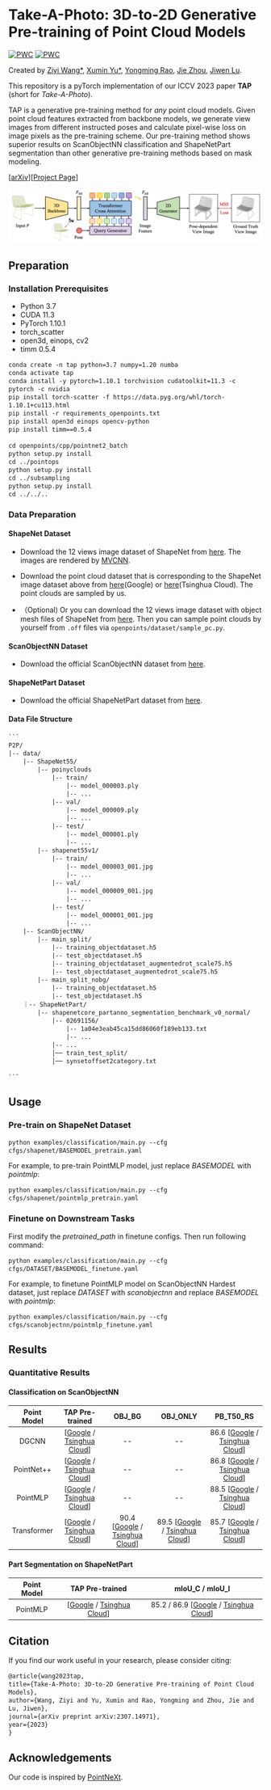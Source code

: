 # Take-A-Photo: 3D-to-2D Generative Pre-training of Point Cloud Models

[![PWC](https://img.shields.io/endpoint.svg?url=https://paperswithcode.com/badge/take-a-photo-3d-to-2d-generative-pre-training/3d-point-cloud-classification-on-scanobjectnn)](https://paperswithcode.com/sota/3d-point-cloud-classification-on-scanobjectnn?p=take-a-photo-3d-to-2d-generative-pre-training)
[![PWC](https://img.shields.io/endpoint.svg?url=https://paperswithcode.com/badge/take-a-photo-3d-to-2d-generative-pre-training/3d-part-segmentation-on-shapenet-part)](https://paperswithcode.com/sota/3d-part-segmentation-on-shapenet-part?p=take-a-photo-3d-to-2d-generative-pre-training)

Created by [Ziyi Wang*](https://wangzy22.github.io/), [Xumin Yu*](https://yuxumin.github.io/), [Yongming Rao](https://raoyongming.github.io/), [Jie Zhou](https://scholar.google.com/citations?user=6a79aPwAAAAJ&hl=en&authuser=1), [Jiwen Lu](https://scholar.google.com/citations?user=TN8uDQoAAAAJ&hl=zh-CN).


This repository is a pyTorch implementation of our ICCV 2023 paper **TAP** (short for *Take-A-Photo*).

TAP is a generative pre-training method for *any* point cloud models. Given point cloud features extracted from backbone models, we generate view images from different instructed poses and calculate pixel-wise loss on image pixels as the pre-training scheme. Our pre-training method shows superior results on ScanObjectNN classification and ShapeNetPart segmentation than other generative pre-training methods based on mask modeling.

[[arXiv](https://arxiv.org/abs/2307.14971)][[Project Page](https://tap.ivg-research.xyz)]

![intro](fig/tap.png)


## Preparation

### Installation Prerequisites

- Python 3.7
- CUDA 11.3
- PyTorch 1.10.1
- torch_scatter
- open3d, einops, cv2
- timm 0.5.4

```
conda create -n tap python=3.7 numpy=1.20 numba
conda activate tap
conda install -y pytorch=1.10.1 torchvision cudatoolkit=11.3 -c pytorch -c nvidia
pip install torch-scatter -f https://data.pyg.org/whl/torch-1.10.1+cu113.html
pip install -r requirements_openpoints.txt
pip install open3d einops opencv-python
pip install timm==0.5.4

cd openpoints/cpp/pointnet2_batch
python setup.py install
cd ../pointops
python setup.py install
cd ../subsampling
python setup.py install
cd ../../..
```

### Data Preparation

#### ShapeNet Dataset
- Download the 12 views image dataset of ShapeNet from [here](http://maxwell.cs.umass.edu/mvcnn-data/shapenet55v1.tar). The images are rendered by [MVCNN](https://github.com/suhangpro/mvcnn).

- Download the point cloud dataset that is corresponding to the ShapeNet image dataset above from [here](https://drive.google.com/file/d/1AFFHfAzpeNygphBgMP7uljwmBu8gPQT2/view?usp=share_link)(Google) or [here](https://cloud.tsinghua.edu.cn/f/610fb0228eca4035bd83/?dl=1)(Tsinghua Cloud). The point clouds are sampled by us. 

- （Optional) Or you can download the 12 views image dataset with object mesh files of ShapeNet from [here](http://maxwell.cs.umass.edu/mvcnn-data/shapenet55v1png.tar). Then you can sample point clouds by yourself from `.off` files via `openpoints/dataset/sample_pc.py`.

#### ScanObjectNN Dataset
- Download the official ScanObjectNN dataset from [here](http://103.24.77.34/scanobjectnn).

#### ShapeNetPart Dataset
- Download the official ShapeNetPart dataset from [here](https://shapenet.cs.stanford.edu/media/shapenetcore_partanno_segmentation_benchmark_v0_normal.zip).


#### Data File Structure
    ```
    P2P/
    |-- data/
        |-- ShapeNet55/
            |-- poinyclouds
                |-- train/
                    |-- model_000003.ply
                    |-- ...
                |-- val/
                    |-- model_000009.ply
                    |-- ...
                |-- test/
                    |-- model_000001.ply
                    |-- ...
            |-- shapenet55v1/
                |-- train/
                    |-- model_000003_001.jpg
                    |-- ...
                |-- val/
                    |-- model_000009_001.jpg
                    |-- ...
                |-- test/
                    |-- model_000001_001.jpg
                    |-- ...
        |-- ScanObjectNN/
            |-- main_split/
                |-- training_objectdataset.h5
                |-- test_objectdataset.h5
                |-- training_objectdataset_augmentedrot_scale75.h5
                |-- test_objectdataset_augmentedrot_scale75.h5
            |-- main_split_nobg/
                |-- training_objectdataset.h5
                |-- test_objectdataset.h5
        ｜-- ShapeNetPart/
            |-- shapenetcore_partanno_segmentation_benchmark_v0_normal/
                |-- 02691156/
                    |-- 1a04e3eab45ca15dd86060f189eb133.txt
                    |-- ...
                |-- ...
                │── train_test_split/
                │── synsetoffset2category.txt

    ```

## Usage

### Pre-train on ShapeNet Dataset

```
python examples/classification/main.py --cfg cfgs/shapenet/BASEMODEL_pretrain.yaml
```

For example, to pre-train PointMLP model, just replace *BASEMODEL* with *pointmlp*:

```
python examples/classification/main.py --cfg cfgs/shapenet/pointmlp_pretrain.yaml
```

### Finetune on Downstream Tasks

First modify the *pretrained_path* in finetune configs. Then run following command:

```
python examples/classification/main.py --cfg cfgs/DATASET/BASEMODEL_finetune.yaml
```

For example, to finetune PointMLP model on ScanObjectNN Hardest dataset, just replace *DATASET* with *scanobjectnn* and replace *BASEMODEL* with *pointmlp*:

```
python examples/classification/main.py --cfg cfgs/scanobjectnn/pointmlp_finetune.yaml
```

## Results

### Quantitative Results

#### Classification on ScanObjectNN

| Point Model | TAP Pre-trained | OBJ_BG | OBJ_ONLY | PB_T50_RS |
| :---------: | :-------------: | :----: | :------: | :-------: |
| DGCNN       | [[Google](https://drive.google.com/file/d/1y82pONiNdA0T9OwFMJvshOc104qenEz4/view?usp=sharing) / [Tsinghua Cloud](https://cloud.tsinghua.edu.cn/f/13da92866ff64db0b4bc/?dl=1)] | -- | -- | 86.6 [[Google](https://drive.google.com/file/d/1Y-S1Eg7kRuNKDf1wudLsThrKMWlEUOLF/view?usp=sharing) / [Tsinghua Cloud](https://cloud.tsinghua.edu.cn/f/5fa20c80d9c04cf482d2/?dl=1)] |     
| PointNet++  | [[Google](https://drive.google.com/file/d/1ZqkBNKk8wzzzBNx8hy8FXXZkjPHsflvw/view?usp=sharing) / [Tsinghua Cloud](https://cloud.tsinghua.edu.cn/f/ac4d24ea53394c0fae2e/?dl=1)] | -- | -- | 86.8 [[Google](https://drive.google.com/file/d/11k7MeeEKWVgjkV3foJC8XeHmSmEk1A6N/view?usp=sharing) / [Tsinghua Cloud](https://cloud.tsinghua.edu.cn/f/c6a271c790504189a723/?dl=1)] |
| PointMLP    | [[Google](https://drive.google.com/file/d/1ir-MrzeSBPFyJ-oy7lpVqNpPxvLdiTQu/view?usp=sharing) / [Tsinghua Cloud](https://cloud.tsinghua.edu.cn/f/29a4b2b621a240939ec0/?dl=1)] | -- | -- | 88.5 [[Google](https://drive.google.com/file/d/1Y6d4uRKhwYaOjuuYHkjOGXgNju5spH_Z/view?usp=sharing) / [Tsinghua Cloud](https://cloud.tsinghua.edu.cn/f/5c5eccb0ee0f4cc2b324/?dl=1)] |
| Transformer | [[Google](https://drive.google.com/file/d/1vfjiOwIqxDsgijSN0sV513ZP9JT-5KR8/view?usp=sharing) / [Tsinghua Cloud](https://cloud.tsinghua.edu.cn/f/baf369d8adef4056a9b2/?dl=1)] | 90.4 [[Google](https://drive.google.com/file/d/1TjF86xLYMmviDhCu9yw0N8tXhp6_iWJf/view?usp=sharing) / [Tsinghua Cloud](https://cloud.tsinghua.edu.cn/f/0cad6c787907405d8e0a/?dl=1)] | 89.5 [[Google](https://drive.google.com/file/d/1Y489_vtBOfq8SOutE0PI99yTH5jJhlfJ/view?usp=sharing) / [Tsinghua Cloud](https://cloud.tsinghua.edu.cn/f/a636efb6f6174dfda76a/?dl=1)]| 85.7 [[Google](https://drive.google.com/file/d/1ZV-LH--il-FnFadU_uTjtemmSS86gDi2/view?usp=sharing) / [Tsinghua Cloud](https://cloud.tsinghua.edu.cn/f/fa5ae69b4f6741608804/?dl=1)] |

#### Part Segmentation on ShapeNetPart
| Point Model | TAP Pre-trained | mIoU_C / mIoU_I |
| :---------: | :-------------: | :-------------: |
| PointMLP    | [[Google](https://drive.google.com/file/d/1pK1c5h59b4_lPYP67fPIuwRxzaQ2CvMW/view?usp=sharing) / [Tsinghua Cloud](https://cloud.tsinghua.edu.cn/f/f77e1bf353f9495298eb/?dl=1)] | 85.2 / 86.9 [[Google](https://drive.google.com/file/d/18e5NACgNzwCu44pcg8VguDld0BgpwlIN/view?usp=sharing) / [Tsinghua Cloud](https://cloud.tsinghua.edu.cn/f/653d296b772b4bd9a0f9/?dl=1)] |


## Citation

If you find our work useful in your research, please consider citing:

```
@article{wang2023tap,
title={Take-A-Photo: 3D-to-2D Generative Pre-training of Point Cloud Models},
author={Wang, Ziyi and Yu, Xumin and Rao, Yongming and Zhou, Jie and Lu, Jiwen},
journal={arXiv preprint arXiv:2307.14971},
year={2023}
}
```

## Acknowledgements

Our code is inspired by [PointNeXt](https://github.com/guochengqian/PointNeXt).

